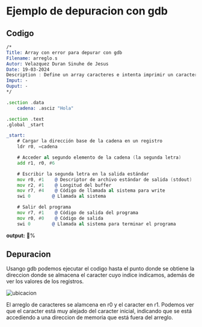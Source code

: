 # Ejemplo de depuracion con gdb

## Codigo
```asm
/*
Title: Array con error para depurar con gdb
Filename: arreglo.s
Autor: Velazquez Duran Sinuhe de Jesus
Date: 19-03-2024
Description : Define un array caracteres e intenta imprimir un caracter fuera del array
Imput: -
Ouput: -
*/

.section .data
    cadena: .asciz "Hola"

.section .text
.global _start

_start:
    # Cargar la dirección base de la cadena en un registro
    ldr r0, =cadena

    # Acceder al segundo elemento de la cadena (la segunda letra)
    add r1, r0, #6

    # Escribir la segunda letra en la salida estándar
    mov r0, #1    @ Descriptor de archivo estándar de salida (stdout)
    mov r2, #1    @ Longitud del buffer
    mov r7, #4    @ Código de llamada al sistema para write
    swi 0        @ Llamada al sistema

    # Salir del programa
    mov r7, #1    @ Código de salida del programa
    mov r0, #0    @ Código de salida
    swi 0        @ Llamada al sistema para terminar el programa
```

**output:** % 

## Depuracion
Usango gdb podemos ejecutar el codigo hasta el punto donde se obtiene la direccion donde se almacena el caracter cuyo indice indicamos, además de ver los valores de los registros.

![ubicacion](![image](https://github.com/tectijuana/24b3expot2arm32-anvorgeza/assets/158231210/b6a2d450-5ab6-4fde-bf93-37c8226fd496))

El arreglo de caracteres se alamcena en r0 y el caracter en r1. Podemos ver que el caracter está muy alejado del caracter inicial, indicando que se está accediendo a una direccion de memoria que está fuera del arreglo. 



